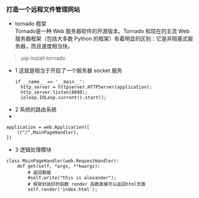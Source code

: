 ### 打造一个远程文件管理网站  
* tornado 框架   
Tornado是一种 Web 服务器软件的开源版本。Tornado 和现在的主流 Web 服务器框架（包括大多数 Python 的框架）有着明显的区别：它是非阻塞式服务器，而且速度相当快。  
> pip install tornado  
   
* 1 这就是相当于开启了一个服务器 socket 服务
  ```  
  if __name__ == '__main__':
    http_server = httpserver.HTTPServer(application);
    http_server.listen(8080);
    ioloop.IOLoop.current().start();
  ```  
*  2 系统的路由系统  
*    
```
application = web.Application([
    (r"/",MainPageHandler),
])
```   
* 3 逻辑处理模块 

```  
class MainPageHandler(web.RequestHandler):
    def get(self, *args, **kwargs):
        # 返回数据
        #self.write("this is alexander");
        # 框架封装好的函数 render 函数直接可以返回html页面
        self.render('index.html');  
        
```